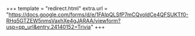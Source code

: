 +++
template = "redirect.html"
extra.url = "https://docs.google.com/forms/d/e/1FAIpQLSfP7mCQvoldCe4QFSUKTf0-RHq5GTZEW5nmsVaxhXe4gJARAA/viewform?usp=pp_url&entry.24140152=Trivia"
+++

